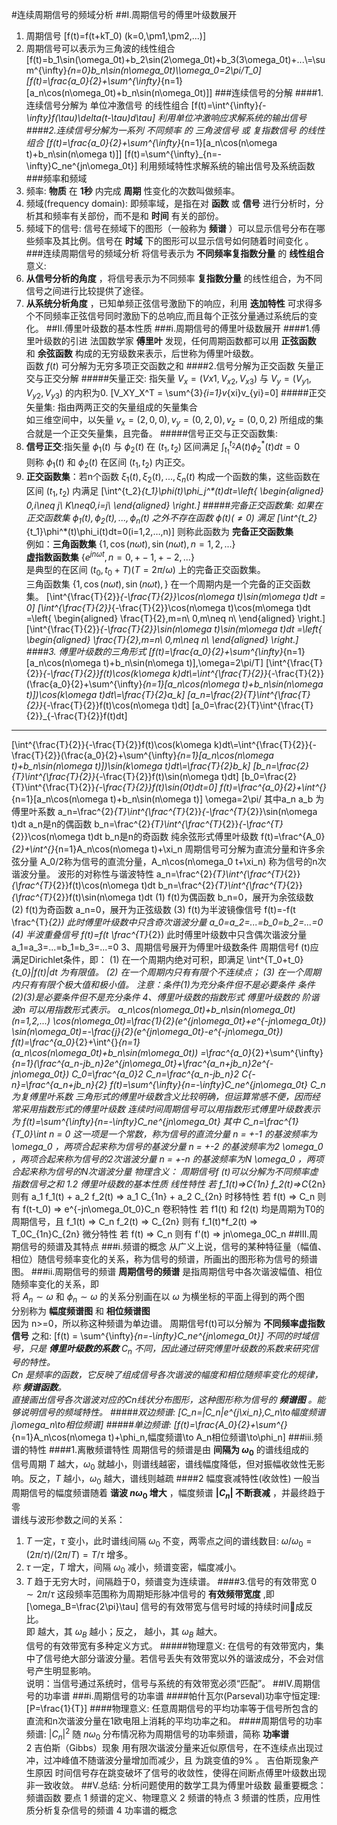 #连续周期信号的频域分析
##I.周期信号的傅里叶级数展开
1. 周期信号
\[f(t)=f(t+kT_0) (k=0,\pm1,\pm2,...)\]
1. 周期信号可以表示为三角波的线性组合
\[f(t)=b_1\sin(\omega_0t)+b_2\sin(2\omega_0t)+b_3(3\omega_0t)+...\\=\sum^{\infty}_{n=0}b_n\sin(n\omega_0t)\\\omega_0=2\pi/T_0\]
\[f(t)=\frac{a_0}{2}+\sum^{\infty}_{n=1}[a_n\cos(n\omega_0t)+b_n\sin(n\omega_0t)]\]
###连续信号的分解
####1.连续信号分解为 单位冲激信号 的线性组合
\[f(t)=\int^{\infty}_{-\infty}f(\tau)\delta(t-\tau)d\tau\]
利用单位冲激响应求解系统的输出信号
####2.连续信号分解为一系列 不同频率 的 三角波信号 或 复指数信号 的线性组合
\[f(t)=\frac{a_0}{2}+\sum^{\infty}_{n=1}[a_n\cos(n\omega t)+b_n\sin(n\omega t)]\]
\[f(t)=\sum^{\infty}_{n=-\infty}C_ne^{jn\omega_0t}\]
利用频域特性求解系统的输出信号及系统函数
###频率和频域
1. 频率: **物质** 在 **1秒** 内完成 **周期** 性变化的次数叫做频率。
1. 频域(frequency domain): 即频率域，是指在对 **函数** 或 **信号** 进行分析时，分析其和频率有关部份，而不是和 **时间** 有关的部份。
1. 频域下的信号: 信号在频域下的图形（一般称为 **频谱** ）可以显示信号分布在哪些频率及其比例。信号在 **时域** 下的图形可以显示信号如何随着时间变化 。
###连续周期信号的频域分析
将信号表示为 **不同频率复指数分量** 的 **线性组合**<br>
意义:
1. **从信号分析的角度** ，将信号表示为不同频率 **复指数分量** 的线性组合，为不同信号之间进行比较提供了途径。
1. **从系统分析角度** ，已知单频正弦信号激励下的响应，利用 **迭加特性** 可求得多个不同频率正弦信号同时激励下的总响应,而且每个正弦分量通过系统后的变化。
##II.傅里叶级数的基本性质
###i.周期信号的傅里叶级数展开
####1.傅里叶级数的引进
法国数学家 **傅里叶** 发现，任何周期函数都可以用 **正弦函数** 和 **余弦函数** 构成的无穷级数来表示，后世称为傅里叶级数。<br>
函数 $f(t)$ 可分解为无穷多项正交函数之和
####2.信号分解为正交函数
矢量正交与正交分解
#####矢量正交:
指矢量 $V_x=(V{x1},V_{x2},V_{x3})$ 与 $V_y=(V_{y1},V_{y2},V_{y3})$ 的内积为0.
\[V_XY_X^T = \sum^{3}_{i=1}v_{xi}v_{yi}=0\]
#####正交矢量集:
指由两两正交的矢量组成的矢量集合<br>
如三维空间中，以矢量 $v_x=(2,0,0), v_y=(0,2,0), v_z=(0,0,2)$ 所组成的集合就是一个正交矢量集，且完备。
#####信号正交与正交函数集:
1. **信号正交**:指矢量 $\phi_1(t)$ 与 $\phi_2(t)$ 在 $(t_1,t_2)$ 区间满足 $\int^{t_2}_{t_1}A(t)\phi_2^*(t)dt=0$<br>
则称 $\phi_1(t)$ 和 $\phi_2(t)$ 在区间 $(t_1,t_2)$ 内正交。
2. **正交函数集**：若n个函数 $\xi_1(t),\xi_2(t),...,\xi_n(t)$
构成一个函数的集，这些函数在区间 $(t_1,t_2)$ 内满足
\[\int^{t_2}_{t_1}\phi(t)\phi_j^*(t)dt=\left\{
   \begin{aligned}
   0,i\neq j\\
   K\neq0,i=j\\
   \end{aligned}
  \right.\]
#####完备正交函数集:
如果在正交函数集 ${\phi_1(t),\phi_2(t),...,\phi_n(t)}$ 之外不存在函数 $\phi(t)(\neq0)$ 满足
\[\int^{t_2}_{t_1}\phi^*(t)\phi_i(t)dt=0(i=1,2,…,n)\]
则称此函数为 **完备正交函数集**<br>
例如：**三角函数集** $\{1, \cos(n\omega t), \sin(n\omega t), n=1,2,...\}$<br>
**虚指数函数集** $\{e^{jn\omega t}, n=0,+-1,+-2,...\}$<br>
是典型的在区间 $(t_0, t_0+T)(T=2\pi/\omega)$ 上的完备正交函数集。<br>
三角函数集 $\{1,\cos(n\omega t),\sin(n\omega t), \}$ 在一个周期内是一个完备的正交函数集。
\[\int^{\frac{T}{2}}_{-\frac{T}{2}}\cos(n\omega t)\sin(m\omega t)dt = 0\]
\[\int^{\frac{T}{2}}_{-\frac{T}{2}}\cos(n\omega t)\cos(m\omega t)dt =\left\{
   \begin{aligned}
   \frac{T}{2},m=n\\
   0,m\neq n\\
   \end{aligned}
  \right.\]
\[\int^{\frac{T}{2}}_{-\frac{T}{2}}\sin(n\omega t)\sin(m\omega t)dt =\left\{
   \begin{aligned}
   \frac{T}{2},m=n\\
   0,m\neq n\\
   \end{aligned}
  \right.\]
####3. 傅里叶级数的三角形式
\[f(t)=\frac{a_0}{2}+\sum^{\infty}_{n=1}[a_n\cos(n\omega t)+b_n\sin(n\omega t)],\omega=2\pi/T\]
\[\int^{\frac{T}{2}}_{-\frac{T}{2}}f(t)\cos(k\omega k)dt\\=\int^{\frac{T}{2}}_{-\frac{T}{2}}(\frac{a_0}{2}+\sum^{\infty}_{n=1}[a_n\cos(n\omega t)+b_n\sin(n\omega t)])\cos(k\omega t)dt\\=\frac{T}{2}a_k\]
\[a_n=\frac{2}{T}\int^{\frac{T}{2}}_{-\frac{T}{2}}f(t)\cos(n\omega t)dt\]
\[a_0=\frac{2}{T}\int^{\frac{T}{2}}_{-\frac{T}{2}}f(t)dt\]
---
\[\int^{\frac{T}{2}}{-\frac{T}{2}}f(t)\cos(k\omega k)dt\\=\int^{\frac{T}{2}}{-\frac{T}{2}}(\frac{a_0}{2}+\sum^{\infty}_{n=1}[a_n\cos(n\omega t)+b_n\sin(n\omega t)])\sin(k\omega t)dt\\=\frac{T}{2}b_k\]
\[b_n=\frac{2}{T}\int^{\frac{T}{2}}_{-\frac{T}{2}}f(t)\sin(n\omega t)dt\]
\[b_0=\frac{2}{T}\int^{\frac{T}{2}}_{-\frac{T}{2}}f(t)\sin(0t)dt=0\]
        f(t)=\frac^{a_0}{2}+\int^{}_{n=1}[a_n\cos(n\omega t)+b_n\sin(n\omega t)] \omega=2\pi/ 其中a_n a_b 为傅里叶系数
        a_n=\frac^{2}_{T}\int^{\frac^{T}_{2}}_{-\frac^{T}_{2}}\sin(n\omega t)dt a_n是n的偶函数
        b_n=\frac^{2}_{T}\int^{\frac^{T}_{2}}_{-\frac^{T}_{2}}\cos(n\omega t)dt b_n是n的奇函数
        纯余弦形式傅里叶级数
          f(t)=\frac^{A_0}_{2}+\int^{}_{n=1}A_n\cos(n\omega t)+\xi_n
          周期信号可分解为直流分量和许多余弦分量
          A_0/2称为信号的直流分量，A_n\cos(n\omega_0 t+\xi_n) 称为信号的n次谐波分量。
         波形的对称性与谐波特性
          a_n=\frac^{2}_{T}\int^{\frac^{T}_{2}}_{\frac^{T}_{2}}f(t)\cos(n\omega t)dt
          b_n=\frac^{2}_{T}\int^{\frac^{T}_{2}}_{\frac^{T}_{2}}f(t)\sin(n\omega t)dt
          (1) f(t)为偶函数 b_n=0，展开为余弦级数
          (2) f(t)为奇函数 a_n=0，展开为正弦级数
          (3) f(t)为半波镜像信号 f(t)=-f(t \frac^{T}_{2})
            此时傅里叶级数中只含奇次谐波分量 a_0=a_2=...=b_0=b_2=...=0
          (4) 半波重叠信号 f(t)=f(t \frac^{T}_{2})
            此时傅里叶级数中只含偶次谐波分量 a_1=a_3=...=b_1=b_3=...=0
      3、周期信号展开为傅里叶级数条件
        周期信号f (t)应满足Dirichlet条件，即：
        (1) 在一个周期内绝对可积，即满足 \int^{T_0+t_0}_{t_0}|f(t)|dt 为有限值。
        (2) 在一个周期内只有有限个不连续点；
        (3) 在一个周期内只有有限个极大值和极小值。
        注意：条件(1)为充分条件但不是必要条件 条件(2)(3)是必要条件但不是充分条件
      4、傅里叶级数的指数形式
        傅里叶级数的 阶谐波n 可以用指数形式表示。 a_n\cos(n\omega_0t)+b_n\sin(n\omega_0t) (n=1,2,...)
        \cos(n\omega_0t)=\frac{1}{2}(e^{jn\omega_0t}+e^{-jn\omega_0t})
        \sin(n\omega_0t)=-\frac{j}{2}(e^{jn\omega_0t}-e^{-jn\omega_0t})
        f(t)=\frac^{a_0}_{2}+\int^{}_{n=1}(a_n\cos(n\omega_0t)+b_n\sin(m\omega_0t))
        =\frac^{a_0}_{2}+\sum^{\infty}_{n=1}(\frac^{a_n-jb_n}_2e^{jn\omega_0t}+\frac^{a_n+jb_n}_2e^{-jn\omega_0t})
          C_0=\frac^{a_0}_2 C_n=\frac^{a_n-jb_n}_2 C_{-n}=\frac^{a_n+jb_n}_{2}
        f(t)=\sum^{\infty}{n=-\infty}C_ne^{jn\omega_0t} C_n为复傅里叶系数
        三角形式的傅里叶级数含义比较明确，但运算常感不便，因而经常采用指数形式的傅里叶级数
        连续时间周期信号可以用指数形式傅里叶级数表示为 f(t)=\sum^{\infty}{n=-\infty}C_ne^{jn\omega_0t} 其中 C_n=\frac^{1}_{T_0}\int
          n = 0 这一项是一个常数，称为信号的直流分量
          n = +-1 的基波频率为  \omega_0 ，两项合起来称为信号的基波分量
          n = +-2 的基波频率为2 \omega_0  ，两项合起来称为信号的2次谐波分量
          n = +-n 的基波频率为N \omega_0  ，两项合起来称为信号的N次谐波分量
        物理含义：
          周期信号f (t)可以分解为不同频率虚指数信号之和
    1.2  傅里叶级数的基本性质
      线性特性
        若 f_1(t)=>C_{1n} f_2(t)=>C_{2n}
        则有 a_1 f_1(t) + a_2 f_2(t) => a_1 C_{1n} + a_2 C_{2n}
      时移特性
        若 f(t) => C_n
        则有 f(t-t_0) => e^{-jn\omega_0t_0}C_n
      卷积特性
        若 f1(t) 和 f2(t) 均是周期为T0的周期信号，且
        f_1(t) => C_n f_2(t) => C_{2n}
        则有 f_1(t)*f_2(t) => T_0C_{1n}C_{2n}
      微分特性
        若 f(t) => C_n 则有 f'(t) => jn\omega_0C_n
##III.周期信号的频谱及其特点
###i.频谱的概念
从广义上说，信号的某种特征量（幅值、相位）随信号频率变化的关系，称为信号的频谱，所画出的图形称为信号的频谱图。
###ii.周期信号的频谱
**周期信号的频谱** 是指周期信号中各次谐波幅值、相位随频率变化的关系，即<br>
将 $A_n\sim\omega$ 和 $\phi_n\sim\omega$ 的关系分别画在以 $\omega$ 为横坐标的平面上得到的两个图<br>
分别称为 **幅度频谱图** 和 **相位频谱图** <br>
因为 n>=0，所以称这种频谱为单边谱。
周期信号f(t)可以分解为 **不同频率虚指数信号** 之和:
\[f(t) = \sum^{\infty}_{n=-\infty}C_ne^{jn\omega_0t}\]
不同的时域信号，只是 **傅里叶级数的系数** $C_n$ 不同，因此通过研究傅里叶级数的系数来研究信号的特性。<br>
$Cn$ 是频率的函数，它反映了组成信号各次谐波的幅度和相位随频率变化的规律，称 **频谱函数**。<br>
直接画出信号各次谐波对应的Cn线状分布图形，这种图形称为信号的 **频谱图** 。能够说明信号的频域特性。
#####双边频谱:
\[C_n=|C_n|e^{j\xi_n},C_n\to幅度频谱 j\omega_n\to相位频谱\]
#####单边频谱:
\[f(t)=\frac{A_0}{2}+\sum^{}_{n=1}A_n\cos(n\omega t)+\phi_n,幅度频谱\to A_n相位频谱\to\phi_n\]
###iii.频谱的特性
####1.离散频谱特性
周期信号的频谱是由 **间隔为 $\omega_0$** 的谱线组成的<br>
信号周期 $T$ 越大，$\omega_0$ 就越小，则谱线越密，谱线幅度降低，但对振幅收敛性无影响。反之，$T$ 越小，$\omega_0$ 越大，谱线则越疏
####2 幅度衰减特性(收敛性)
一般当周期信号的幅度频谱随着 **谐波 $n\omega_0$ 增大** ，幅度频谱 **$|C_n|$ 不断衰减** ，并最终趋于零<br>
谱线与波形参数之间的关系：
1. $T$ 一定，$\tau$ 变小，此时谱线间隔 $\omega_0$ 不变，两零点之间的谱线数目: $\omega/\omega_0 = (2\pi/\tau)/(2\pi/T)=T/\tau$ 增多。
1. $\tau$ 一定，$T$ 增大，间隔 $\omega_0$ 减小，频谱变密，幅度减小。
1. $T$ 趋于无穷大时，间隔趋于0，频谱变为连续谱。
####3.信号的有效带宽
$0\sim2\pi/\tau$ 这段频率范围称为周期矩形脉冲信号的 **有效频带宽度** ,即
\[\omega_B=\frac{2\pi}\tau\]
信号的有效带宽与信号时域的持续时间成反比。<br>
即  越大，其 $\omega_B$ 越小；反之， 越小，其 $\omega_B$ 越大。<br>
信号的有效带宽有多种定义方式。
#####物理意义:
在信号的有效带宽内，集中了信号绝大部分谐波分量。若信号丢失有效带宽以外的谐波成分，不会对信号产生明显影响。<br>
说明：当信号通过系统时，信号与系统的有效带宽必须“匹配”。
##IV.周期信号的功率谱
###i.周期信号的功率谱
####帕什瓦尔(Parseval)功率守恒定理:
\[P=\frac{1}{T}\]
####物理意义:
任意周期信号的平均功率等于信号所包含的直流和n次谐波分量在1欧电阻上消耗的平均功率之和。
####周期信号的功率频谱:
$|C_n|^2$ 随 $n\omega_0$ 分布情况称为周期信号的功率频谱，简称 **功率谱**<br>
    2 吉伯斯（Gibbs）现象
      用有限次谐波分量来近似原信号，在不连续点出现过冲，过冲峰值不随谐波分量增加而减少，且 为跳变值的9% 。
      吉伯斯现象产生原因
        时间信号存在跳变破坏了信号的收敛性，使得在间断点傅里叶级数出现非一致收敛。
##V.总结:
    分析问题使用的数学工具为傅里叶级数
    最重要概念：频谱函数
    要点
    	1 频谱的定义、物理意义
    	2 频谱的特点
    	3 频谱的性质，应用性质分析复杂信号的频谱
    	4 功率谱的概念